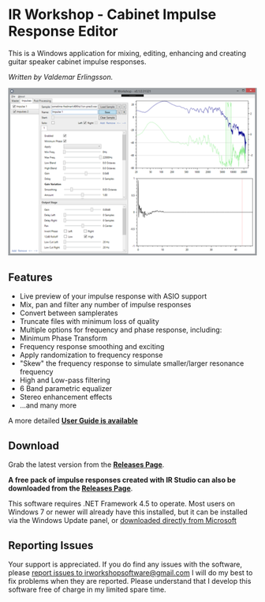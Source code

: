 # IR Workshop - Cabinet Impulse Response Editor

This is a Windows application for mixing, editing, enhancing and creating guitar speaker cabinet impulse responses. 

*Written by Valdemar Erlingsson.*

![](Guide/Screenshot2.png)

## Features

* Live preview of your impulse response with ASIO support
* Mix, pan and filter any number of impulse responses
* Convert between samplerates
* Truncate files with minimum loss of quality
* Multiple options for frequency and phase response, including:
 * Minimum Phase Transform
 * Frequency response smoothing and exciting
 * Apply randomization to frequency response
 * "Skew" the frequency response to simulate smaller/larger resonance frequency
 * High and Low-pass filtering
* 6 Band parametric equalizer
* Stereo enhancement effects
* ...and many more

A more detailed **[User Guide is available](https://github.com/ValdemarOrn/IRWorkshop/Guide/Readme.md)**

## Download

Grab the latest version from the **[Releases Page](https://github.com/ValdemarOrn/IRWorkshop/releases)**.

**A free pack of impulse responses created with IR Studio can also be downloaded from the [Releases Page](https://github.com/ValdemarOrn/IRWorkshop/releases)**.

This software requires .NET Framework 4.5 to operate. Most users on Windows 7 or newer will already have this installed, but it can be installed via the Windows Update panel, or [downloaded directly from Microsoft](https://www.microsoft.com/en-gb/download/details.aspx?id=30653)

## Reporting Issues

Your support is appreciated. If you do find any issues with the software, please [report issues to irworkshopsoftware@gmail.com](mailto:irworkshopsoftware@gmail.com) I will do my best to fix problems when they are reported. Please understand that I develop this software free of charge in my limited spare time.
